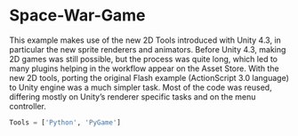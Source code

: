 # Space-War-Game

This example makes use of the new 2D Tools introduced with Unity 4.3, in particular the new sprite renderers and animators. Before Unity 4.3, making 2D games was still possible, but the process was quite long, which led to many plugins helping in the workflow appear on the Asset Store.
With the new 2D tools, porting the original Flash example (ActionScript 3.0 language) to Unity engine was a much simpler task. Most of the code was reused, differing mostly on Unity’s renderer specific tasks and on the menu controller.

```Python
Tools = ['Python', 'PyGame']
```
